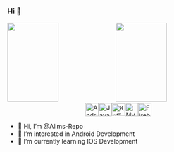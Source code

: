 ### Hi 👋

<img height="180em" width="48%" src="https://github-readme-stats.vercel.app/api?username=alims-repo&show_icons=true&include_all_commits=true&count_private=true&theme=cobalt" />
    <img height="180em" width="48%" src="https://github-readme-stats.vercel.app/api/top-langs/?username=alims-repo&layout=compact&theme=cobalt&langs_count=7" />

<div style="display: flex; align-items: center; justify-content:center"><br>
<!--   <img title="flutter" height="30" width="30" src="https://cdn.jsdelivr.net/gh/devicons/devicon/icons/flutter/flutter-original.svg" />
    &nbsp; -->
  <img title="Android (java)" height="30" width="30" src="https://cdn.jsdelivr.net/gh/devicons/devicon/icons/android/android-original.svg" />
  <img title="Java" height="30" width="30" src="https://cdn.jsdelivr.net/gh/devicons/devicon/icons/java/java-original.svg" />
  <img title="Kotlin" height="28" width="30" src="https://encrypted-tbn0.gstatic.com/images?q=tbn:ANd9GcSZKKrFk1q68BICwyRZrt5IVmoexiPeALv5D2kPK9YJFA&s" />
  <img title="MySQL" height="30" width="30" src="https://cdn.jsdelivr.net/gh/devicons/devicon/icons/mysql/mysql-original.svg" />
  <img title="Firebaase" height="30" width="30" src="https://uxwing.com/wp-content/themes/uxwing/download/brands-and-social-media/google-firebase-icon.png" />
</div>


- 👋 Hi, I’m @Alims-Repo
- 👀 I’m interested in Android Development
- 🌱 I’m currently learning IOS Development

<!---
Alims-Repo/Alims-Repo is a ✨ special ✨ repository because its `README.md` (this file) appears on your GitHub profile.
You can click the Preview link to take a look at your changes.
--->
